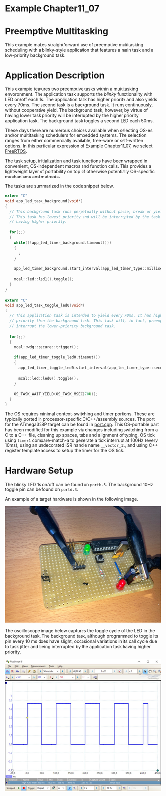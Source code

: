 # Example Chapter11_07
# Preemptive Multitasking

This example makes straightforward use
of preemptive multitasking scheduling with a blinky-style application
that features a main task and a low-priority background task.

# Application Description

This example features two preemptive tasks within a multitasking envoronment.
The application task supports the _blinky_ functionality with LED on/off each 1s.
The application task has higher priority and also yields every 70ms.
The second task is a background task. It runs continuously,
without cooperative yield. The background task, however,
by virtue of having lower task priority will be interrupted
by the higher priority application task. The background task
toggles a second LED each 50ms.

These days there are numerous choices available when selecting OS-es
and/or multitasking schedulers for embedded systems. The selection
ranges from either commercially available, free-ware or self-written options.
In this particular expression of Example Chapter11_07, we select
[FreeRTOS](https://www.freertos.org).

The task setup, initialization and task functions
have been wrapped in convenient, OS-independent macros
and function calls. This provides a lightweight layer
of portability on top of otherwise potentially OS-specific
mechanisms and methods.

The tasks are summarized in the code snippet below.

```C
extern "C"
void app_led_task_background(void*)
{
  // This background task runs perpetually without pause, break or yield.
  // This task has lowest priority and will be interrupted by the task
  // having higher priority.

  for(;;)
  {
    while((!app_led_timer_background.timeout()))
    {
      ;
    }

    app_led_timer_background.start_interval(app_led_timer_type::milliseconds(50U));

    mcal::led::led1().toggle();
  }
}

extern "C"
void app_led_task_toggle_led0(void*)
{
  // This application task is intended to yield every 70ms. It has higher
  // priority than the background task. This task will, in fact, preemptively
  // interrupt the lower-priority background task.

  for(;;)
  {
    mcal::wdg::secure::trigger();

    if(app_led_timer_toggle_led0.timeout())
    {
      app_led_timer_toggle_led0.start_interval(app_led_timer_type::seconds(1U));

      mcal::led::led0().toggle();
    }

    OS_TASK_WAIT_YIELD(OS_TASK_MSEC(70U));
  }
}
```

The OS requires minimal context-switching and timer portions.
These are typically ported in processor-specific C/C++/assembly sources.
The port for the ATmega328P target can be found in
[port.cpp](./src/os/FreeRTOS/Source/portable/GCC-ATMega328/port.cpp).
This OS-portable part has been modified for this example
via changes including switching from a C to a C++ file,
cleaning up spaces, tabs and alignment of typing,
OS tick using `timer1` compare-match-a to generate
a tick interrupt at 100Hz (every 10ms),
using an undecorated ISR handle name `__vector_11`,
and using C++ register template access to setup the timer
for the OS tick.

# Hardware Setup

The blinky LED 1s on/off can be found on `portb.5`.
The background 10Hz toggle pin can be found on `portd.3`.

An example of a target hardware is shown in the following image.

![](./images/board11_07.jpg)

The oscilloscope image below captures the toggle cycle
of the LED in the background task.
The background task, although programmed to toggle its
pin every 10 ms does have slight, occasional variations
in its call cycle due to task jitter and being interrupted
by the application task having higher priority.

![](./images/scope11_07.jpg)
